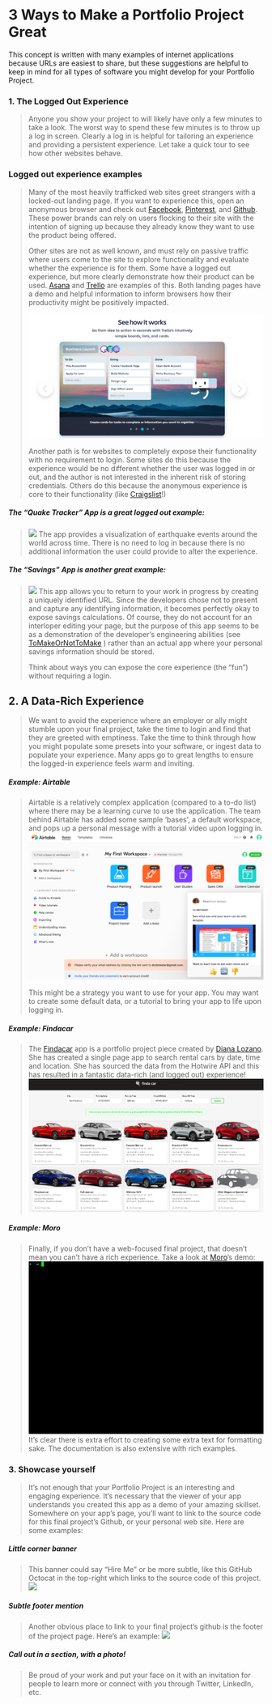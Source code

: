 # 3 Ways to Make a Portfolio Project Great

This concept is written with many examples of internet applications because URLs are easiest to share, but these suggestions are helpful to keep in mind for all types of software you might develop for your Portfolio Project.

### 1\. The Logged Out Experience
> 
> Anyone you show your project to will likely have only a few minutes to take a look. The worst way to spend these few minutes is to throw up a log in screen. Clearly a log in is helpful for tailoring an experience and providing a persistent experience. Let take a quick tour to see how other websites behave.

### Logged out experience examples
> 
> Many of the most heavily trafficked web sites greet strangers with a locked-out landing page. If you want to experience this, open an anonymous browser and check out [Facebook](https://www.facebook.com/ "Facebook"), [Pinterest](https://www.pinterest.com/ "Pinterest"), and [Github](https://github.com/ "Github"). These power brands can rely on users flocking to their site with the intention of signing up because they already know they want to use the product being offered.
> 
> Other sites are not as well known, and must rely on passive traffic where users come to the site to explore functionality and evaluate whether the experience is for them. Some have a logged out experience, but more clearly demonstrate how their product can be used. [Asana](https://asana.com/ "Asana") and [Trello](https://trello.com/ "Trello") are examples of this. Both landing pages have a demo and helpful information to inform browsers how their productivity might be positively impacted.
> 
> ![](./img/3-ways-01.png)
> 
> Another path is for websites to completely expose their functionality with no requirement to login. Some sites do this because the experience would be no different whether the user was logged in or out, and the author is not interested in the inherent risk of storing credentials. Others do this because the anonymous experience is core to their functionality (like [Craigslist](https://sfbay.craigslist.org/ "Craigslist")!)

##### The “Quake Tracker” App is a great logged out example:
> 
> [![](https://s3.amazonaws.com/alx-intranet.hbtn.io/uploads/medias/2019/7/fe651c2bdc7af270640d.png?X-Amz-Algorithm=AWS4-HMAC-SHA256&X-Amz-Credential=AKIARDDGGGOUSBVO6H7D%2F20250404%2Fus-east-1%2Fs3%2Faws4_request&X-Amz-Date=20250404T140457Z&X-Amz-Expires=86400&X-Amz-SignedHeaders=host&X-Amz-Signature=bd45bd2ba86f6736feddc76a809fc367316257a37f20d4d1eab2a76d4bbd45da)](http://whispering-hamlet-2412.herokuapp.com/) The app provides a visualization of earthquake events around the world across time. There is no need to log in because there is no additional information the user could provide to alter the experience.

##### The “Savings” App is another great example:
> 
> [![](https://s3.amazonaws.com/alx-intranet.hbtn.io/uploads/medias/2019/7/19f3bed0f4c8d972c39e.png?X-Amz-Algorithm=AWS4-HMAC-SHA256&X-Amz-Credential=AKIARDDGGGOUSBVO6H7D%2F20250404%2Fus-east-1%2Fs3%2Faws4_request&X-Amz-Date=20250404T140457Z&X-Amz-Expires=86400&X-Amz-SignedHeaders=host&X-Amz-Signature=aef1aa2673bc6198825f484cbc7604d97e9750db10512da580fa5abf5ab0d308)](https://tomakeornottomake.com/savings) This app allows you to return to your work in progress by creating a uniquely identified URL. Since the developers chose not to present and capture any identifying information, it becomes perfectly okay to expose savings calculations. Of course, they do not account for an interloper editing your page, but the purpose of this app seems to be as a demonstration of the developer’s engineering abilities (see [ToMakeOrNotToMake](https://tomakeornottomake.com/ "ToMakeOrNotToMake") ) rather than an actual app where your personal savings information should be stored.
> 
> Think about ways you can expose the core experience (the “fun”) without requiring a login.

## 2\. A Data-Rich Experience
> 
> We want to avoid the experience where an employer or ally might stumble upon your final project, take the time to login and find that they are greeted with emptiness. Take the time to think through how you might populate some presets into your software, or ingest data to populate your experience. Many apps go to great lengths to ensure the logged-in experience feels warm and inviting.

##### Example: Airtable
> 
> Airtable is a relatively complex application (compared to a to-do list) where there may be a learning curve to use the application. The team behind Airtable has added some sample ‘bases’, a default workspace, and pops up a personal message with a tutorial video upon logging in. ![](./img/3-ways-02.png)
> 
> This might be a strategy you want to use for your app. You may want to create some default data, or a tutorial to bring your app to life upon logging in.

##### Example: Findacar
> 
> The [Findacar](https://findacar.firebaseapp.com/#/?_k=fmymdc "Findacar") app is a portfolio project piece created by [Diana Lozano](https://cutofmyjib.github.io/ "Diana Lozano"). She has created a single page app to search rental cars by date, time and location. She has sourced the data from the Hotwire API and this has resulted in a fantastic data-rich (and logged out) experience! ![](./img/3-ways-03.png)

##### Example: Moro
> 
> Finally, if you don’t have a web-focused final project, that doesn’t mean you can’t have a rich experience. Take a look at [Moro](https://github.com/getmoro/moro "Moro")’s demo: ![](./img/3-ways-04.gif) It’s clear there is extra effort to creating some extra text for formatting sake. The documentation is also extensive with rich examples.

### 3\. Showcase yourself
> 
> It’s not enough that your Portfolio Project is an interesting and engaging experience. It’s necessary that the viewer of your app understands you created this app as a demo of your amazing skillset. Somewhere on your app’s page, you’ll want to link to the source code for this final project’s Github, or your personal web site. Here are some examples:

##### Little corner banner
> 
> This banner could say “Hire Me” or be more subtle, like this GitHub Octocat in the top-right which links to the source code of this project. [![](https://s3.amazonaws.com/alx-intranet.hbtn.io/uploads/medias/2019/7/a41c197063bd9645d983.png?X-Amz-Algorithm=AWS4-HMAC-SHA256&X-Amz-Credential=AKIARDDGGGOUSBVO6H7D%2F20250404%2Fus-east-1%2Fs3%2Faws4_request&X-Amz-Date=20250404T140457Z&X-Amz-Expires=86400&X-Amz-SignedHeaders=host&X-Amz-Signature=3dee62874b496f18bcda6f3d92e52937342dea3d4ce97ad0a7d4d85bbbf90a77)](https://arrayexplorer.netlify.com/)

##### Subtle footer mention
> 
> Another obvious place to link to your final project’s github is the footer of the project page. Here’s an example: [![](https://s3.amazonaws.com/alx-intranet.hbtn.io/uploads/medias/2019/7/2b648511e751885d8f29.png?X-Amz-Algorithm=AWS4-HMAC-SHA256&X-Amz-Credential=AKIARDDGGGOUSBVO6H7D%2F20250404%2Fus-east-1%2Fs3%2Faws4_request&X-Amz-Date=20250404T140457Z&X-Amz-Expires=86400&X-Amz-SignedHeaders=host&X-Amz-Signature=b3369f35dad51c2e417393a918e2346002c3c8c3380e75f3869569d6f142fb7c)](https://isreacttranslatedyet.com/)

##### Call out in a section, with a photo!
> 
> Be proud of your work and put your face on it with an invitation for people to learn more or connect with you through Twitter, LinkedIn, etc.
